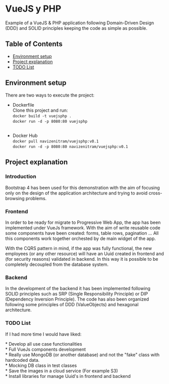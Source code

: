 <h1>VueJS y PHP</h1>

Example of a VueJS & PHP application following Domain-Driven Design (DDD) and SOLID principles keeping the code as simple as possible.

## Table of Contents

* [Environment setup](#environment-setup)
* [Project explanation](#project-explanation)
* [TODO List](#todo-list)

## Environment setup

There are two ways to execute the project:

* Dockerfile<br>
  Clone this project and run:<br>
  `docker build -t vuejsphp .`<br>
  `docker run -d -p 8080:80 vuejsphp`  
##
* Docker Hub <br>
`docker pull navizenitram/vuejsphp:v0.1`<br>
`docker run -d -p 8080:80 navizenitram/vuejsphp:v0.1`
## Project explanation

### Introduction
<p>Bootstrap 4 has been used for this demonstration with the aim of focusing only on the design of the application architecture and trying to avoid cross-browsing problems.</p>

### Frontend
<p>In order to be ready for migrate to Progressive Web App, the app has been implemented under VueJs framework. With the aim of write reusable code some components have been created: forms, table rows, pagination ... All this components work together orchested by de main widget of the app. </p>
<p>With the CQRS pattern in mind, if the app was fully functional, the new employees (or any other resource) will have an Uuid created in frontend and (for security reasons) validated in backend. In this way it is possible to be completely decoupled from the database system.  </p>

### Backend
<p>In the development of the backend it has been implemented following SOLID principles such as SRP (Single Responsibility Principle) or DIP (Dependency Inversion Principle). The code has also been organized following some principles of DDD (ValueObjects) and hexagonal architecture.</p>

### TODO List
<p>If I had more time I would have liked:</p>
* Develop all use case functionalities <br>
* Full VueJs components development <br>
* Really use MongoDB (or another database) and not the "fake" class with hardcoded data. <br>
* Mocking DB class in test classes <br>
* Save the images in a cloud service (For example S3) <br>
* Install libraries for manage Uuid's in frontend and backend


